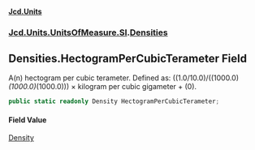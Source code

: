 #### [Jcd.Units](index.md 'index')
### [Jcd.Units.UnitsOfMeasure.SI](Jcd.Units.UnitsOfMeasure.SI.md 'Jcd.Units.UnitsOfMeasure.SI').[Densities](Densities.md 'Jcd.Units.UnitsOfMeasure.SI.Densities')

## Densities.HectogramPerCubicTerameter Field

A(n) hectogram per cubic terameter. Defined as: ((1.0/10.0)/((1000.0)*(1000.0)*(1000.0))) × kilogram per cubic gigameter + (0).

```csharp
public static readonly Density HectogramPerCubicTerameter;
```

#### Field Value
[Density](Density.md 'Jcd.Units.UnitTypes.Density')